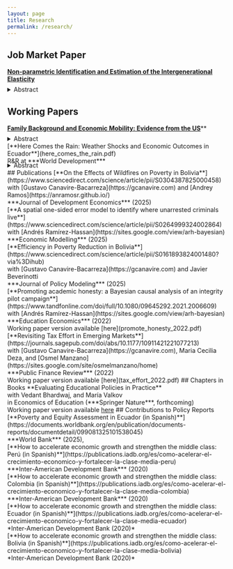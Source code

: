 ```yaml
---
layout: page
title: Research
permalink: /research/
---
```


## Job Market Paper 
[**Non-parametric Identification and Estimation of the Intergenerational Elasticity**](np_id_and_estimate_ige.pdf)<br>
<details style="margin-top: -0.5em;">
  <summary>Abstract</summary>
<div style="text-align: justify;">
The intergenerational elasticity (IGE) has traditionally served as the
primary measure of income persistence across generations. However, its
estimation has long been hindered by the unobservability of lifetime income.
We address this challenge by first establishing the nonparametric
identification of the IGE, leveraging family characteristics and partial
income data under standard missing-at-random assumptions. Building
on this foundation, we derive a consistent and locally robust estimator
using Neyman orthogonal moments that delivers valid inference. Our
framework enables comparable IGE estimates across time and place,
resolving long-standing challenges in identification and inference. Using
the Panel Study of Income Dynamics, we estimate an IGE of 0.69 for
the United States.
</div>
</details>

## Working Papers
[**Family Background and Economic Mobility: Evidence from the US**](family_background.pdf)**<br>
<details style="margin-top: -0.5em;">
  <summary>Abstract</summary>
<div style="text-align: justify;">
This paper examines how family background relates to economic mobility
for disadvantaged children. We use data from the Panel Study
of Income Dynamics for below-median income, multiple-child families.
Using a novel approach combining family fixed effects, Empirical Bayes
shrinkage, and SHapley Additive exPlanations, we identify which family
characteristics most strongly predict children’s economic outcomes
relative to their parents, holding parental income constant. Our findings
reveal that race and family structure are the primary predictors,
accounting for 35% and 22.4% of the explained variation, respectively.
While supporting the well-documented racial disparities in intergenerational
mobility, our results suggest that the role of family structure in
intergenerational mobility extends beyond the single- versus two-parent
household distinction.
</div>
</details>
[**Here Comes the Rain: Weather Shocks and Economic Outcomes in Ecuador**](here_comes_the_rain.pdf)<br>
R&R at ***World Development***<br>
<details style="margin-top: -0.5em;">
  <summary>Abstract</summary>
<div style="text-align: justify;">
This paper examines the heterogeneous effect of precipitation shocks on poverty status in
Ecuador. Using gridded monthly precipitation data from 2007 to 2021, we define measures
for the excess and deficit in precipitation levels at the parish geographical level. Weather
data are merged with household socioeconomic information derived from the National Survey
of Employment, Unemployment, and Underemployment (ENEMDU). Our empirical findings
reveal that both excess and deficit in precipitation significantly affect poverty status, with
considerable heterogeneity across economic sectors. Variations in the Standardized Precipitation
Index, whether positive or negative, lead to an increased probability of poverty among
workers in the primary sector. In contrast, we find poverty-reducing effects in the secondary
and tertiary sectors, with their magnitude being shaped by formality status, urban/rural location,
and self-employment status. The analysis identifies per-capita household income and
labor earnings as key transmission channels, with precipitation shocks having redistributive
effects on labor income in the tertiary sector, while amplifying inequality in the primary
sector.
</div>
</details>
## Publications   
[**On the Effects of Wildfires on Poverty in Bolivia**](https://www.sciencedirect.com/science/article/pii/S0304387825000458)<br>
with [Gustavo Canavire-Bacarreza](https://gcanavire.com) and [Andrey Ramos](https://anramosr.github.io/) <br>
***Journal of Development Economics*** (2025) <br>
[**A spatial one-sided error model to identify where unarrested criminals live**](https://www.sciencedirect.com/science/article/pii/S0264999324002864)<br>
with [Andrés Ramírez-Hassan](https://sites.google.com/view/arh-bayesian)<br>
***Economic Modelling*** (2025)<br>
[**Efficiency in Poverty Reduction in Bolivia**](https://www.sciencedirect.com/science/article/pii/S0161893824001480?via%3Dihub)<br>
with [Gustavo Canavire-Bacarreza](https://gcanavire.com) and Javier Beverinotti <br>
***Journal of Policy Modeling*** (2025)<br>
[**Promoting academic honesty: a Bayesian causal analysis of an integrity pilot campaign**](https://www.tandfonline.com/doi/full/10.1080/09645292.2021.2006609)<br>
with [Andrés Ramírez-Hassan](https://sites.google.com/view/arh-bayesian)<br>
***Education Economics*** (2022)<br>
Working paper version available [here](promote_honesty_2022.pdf)<br>
[**Revisiting Tax Effort in Emerging Markets**](https://journals.sagepub.com/doi/abs/10.1177/10911421221077213)<br>
with [Gustavo Canavire-Bacarreza](https://gcanavire.com), Maria Cecilia Deza, and [Osmel Manzano](https://sites.google.com/site/osmelmanzano/home)<br>
***Public Finance Review*** (2022)<br>
Working paper version available [here](tax_effort_2022.pdf)
## Chapters in Books
**Evaluating Educational Policies in Practice**<br>
with Vedant Bhardwaj, and María Valkov<br>
in Economics of Education (***Springer Nature***, forthcoming) <br>
Working paper version available <a href="eval_educ_policy.pdf" target="_blank" download="eval_educ_policy.pdf">here</a>
## Contributions to Policy Reports
[**Poverty and Equity Assessment in Ecuador (in Spanish)**](https://documents.worldbank.org/en/publication/documents-reports/documentdetail/099081325101538045) <br>
***World Bank*** (2025),<br>
[**How to accelerate economic growth and strengthen the middle class: Perú (in Spanish)**](https://publications.iadb.org/es/como-acelerar-el-crecimiento-economico-y-fortalecer-la-clase-media-peru)<br>
***Inter-American Development Bank*** (2020)<br>
[**How to accelerate economic growth and strengthen the middle class: Colombia (in Spanish)**](https://publications.iadb.org/es/como-acelerar-el-crecimiento-economico-y-fortalecer-la-clase-media-colombia)<br>
***Inter-American Development Bank*** (2020)<br>
[**How to accelerate economic growth and strengthen the middle class: Ecuador (in Spanish)**](https://publications.iadb.org/es/como-acelerar-el-crecimiento-economico-y-fortalecer-la-clase-media-ecuador)<br>
*Inter-American Development Bank (2020)*<br>
[**How to accelerate economic growth and strengthen the middle class: Bolivia (in Spanish)**](https://publications.iadb.org/es/como-acelerar-el-crecimiento-economico-y-fortalecer-la-clase-media-bolivia)<br>
*Inter-American Development Bank (2020)*<br>
